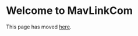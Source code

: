 # Welcome to MavLinkCom

This page has moved [here](https://cosysgit.uantwerpen.be/sensorsimulation/airsim/-/tree/master/docs/mavlinkcom.md).